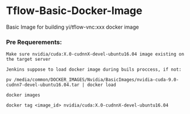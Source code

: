 # Tflow-Basic-Docker-Image
Basic Image for building yi/tflow-vnc:xxx docker image

### Pre Requerements:
```
Make sure nvidia/cuda:X.0-cudnnX-devel-ubuntu16.04 image existing on the target server

Jenkins suppose to load docker image during buils proccess, if not:

pv /media/common/DOCKER_IMAGES/Nvidia/BasicImages/nvidia-cuda-9.0-cudnn7-devel-ubuntu16.04.tar | docker load

docker images

docker tag <image_id> nvidia/cuda:X.0-cudnnX-devel-ubuntu16.04
```
